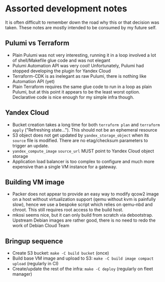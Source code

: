 # Assorted development notes

It is often difficult to remember down the road why this or that decision was
taken. These notes are mostly intended to be consumed by my future self.


## Pulumi vs Terraform

- Plain Pulumi was not very interesting, running it in a loop involved a lot
  of shell/Makefile glue code and was not elegant
- Pulumi Automation API was very cool! Unfortunately, Pulumi had stopped
  developing the plugin for Yandex Cloud
- Terraform-CDK is as inelegant as raw Pulumi, there is nothing like
  Automation API (yet)
- Plain Terraform requires the same glue code to run in a loop as plain
  Pulumi, but at this point it appears to be the least worst option.
  Declarative code is nice enough for my simple infra though.


## Yandex Cloud

- Bucket creation takes a long time for both `terraform plan` and `terraform
  apply` ("Refreshing state..."). This should not be an ephemeral resource
- S3 object does not get updated by `yandex_storage_object` when its
  `source` file is modified. There are no etag/checksum parameters to trigger
  an update.
- `yandex_compute_image` `source_url` MUST point to Yandex Cloud object
  storage
- Application load balancer is too complex to configure and much more
  expensive than a single VM instance for a gateway.


## Building VM image

- Packer does not appear to provide an easy way to modify qcow2 image on a
  host without virtualization support (qemu without kvm is painfully slow),
  hence we use a bespoke script which relies on qemu-nbd and chroot.
  This still requires root access to the build host.
- mkosi seems nice, but it can only build from scratch via debootstrap.
  Upstream Debian images are rather good, there is no need to redo the work
  of Debian Cloud Team


## Bringup sequence

- Create S3 bucket: `make -C build bucket` (once)
- Build base VM image and upload to S3: `make -C build image compact upload`
  (regularly in CI)
- Create/update the rest of the infra: `make -C deploy`
  (regularly on fleet manager)
